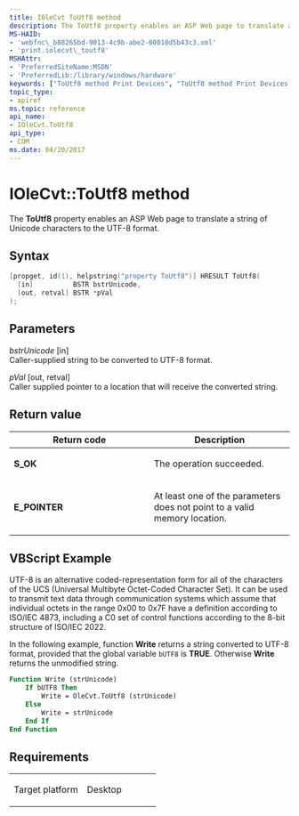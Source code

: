 ```yaml
---
title: IOleCvt ToUtf8 method
description: The ToUtf8 property enables an ASP Web page to translate a string of Unicode characters to the UTF-8 format.
MS-HAID:
- 'webfnc\_b88265bd-9013-4c9b-abe2-00010d5b43c3.xml'
- 'print.iolecvt\_toutf8'
MSHAttr:
- 'PreferredSiteName:MSDN'
- 'PreferredLib:/library/windows/hardware'
keywords: ["ToUtf8 method Print Devices", "ToUtf8 method Print Devices , IOleCvt interface", "IOleCvt interface Print Devices , ToUtf8 method"]
topic_type:
- apiref
ms.topic: reference
api_name:
- IOleCvt.ToUtf8
api_type:
- COM
ms.date: 04/20/2017
---
```


# IOleCvt::ToUtf8 method

The **ToUtf8** property enables an ASP Web page to translate a string of Unicode characters to the UTF-8 format.

## Syntax

```cpp
[propget, id(1), helpstring("property ToUtf8")] HRESULT ToUtf8(
  [in]          BSTR bstrUnicode,
  [out, retval] BSTR *pVal
);
```

## Parameters

*bstrUnicode* \[in\]  
Caller-supplied string to be converted to UTF-8 format.

*pVal* \[out, retval\]  
Caller supplied pointer to a location that will receive the converted string.

## Return value

<table>
<colgroup>
<col width="50%" />
<col width="50%" />
</colgroup>
<thead>
<tr class="header">
<th>Return code</th>
<th>Description</th>
</tr>
</thead>
<tbody>
<tr class="odd">
<td><strong>S_OK</strong></td>
<td><p>The operation succeeded.</p></td>
</tr>
<tr class="even">
<td><strong>E_POINTER</strong></td>
<td><p>At least one of the parameters does not point to a valid memory location.</p></td>
</tr>
</tbody>
</table>

## VBScript Example

UTF-8 is an alternative coded-representation form for all of the characters of the UCS (Universal Multibyte Octet-Coded Character Set). It can be used to transmit text data through communication systems which assume that individual octets in the range 0x00 to 0x7F have a definition according to ISO/IEC 4873, including a C0 set of control functions according to the 8-bit structure of ISO/IEC 2022.

In the following example, function **Write** returns a string converted to UTF-8 format, provided that the global variable `bUTF8` is **TRUE**. Otherwise **Write** returns the unmodified string.

```vb
Function Write (strUnicode)
    If bUTF8 Then
        Write = OleCvt.ToUtf8 (strUnicode)
    Else
        Write = strUnicode
    End If
End Function
```

## Requirements

<table>
<colgroup>
<col width="50%" />
<col width="50%" />
</colgroup>
<tbody>
<tr class="odd">
<td><p>Target platform</p></td>
<td>Desktop</td>
</tr>
</tbody>
</table>
